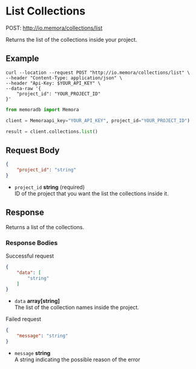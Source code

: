 # List Collections

POST: http://io.memora/collections/list

Returns the list of the collections inside your project.

## Example


```shell
curl --location --request POST "http://io.memora/collections/list" \
--header "Content-Type: application/json" \
--header "Api-Key: $YOUR_API_KEY" \
--data-raw '{
    "project_id": "YOUR_PROJECT_ID"
}'
```
```python
from memoradb import Memora

client = Memoraapi_key="YOUR_API_KEY", project_id="YOUR_PROJECT_ID")

result = client.collections.list()
```
## Request Body

```json
{
    "project_id": "string"
}
```
    
- `project_id` __string__ (required)</br> ID of the project that you want the list the collections inside it.


## Response

Returns a list of the collections.

### Response Bodies

Successful request
```json
{
    "data": [
        "string"
    ]
}
```
- `data` __array[string]__ </br> The list of the collection names inside the project.


Failed request
```json
{
    "message": "string"
}
```
- `message` __string__ </br> A string indicating the possible reason of the error 
